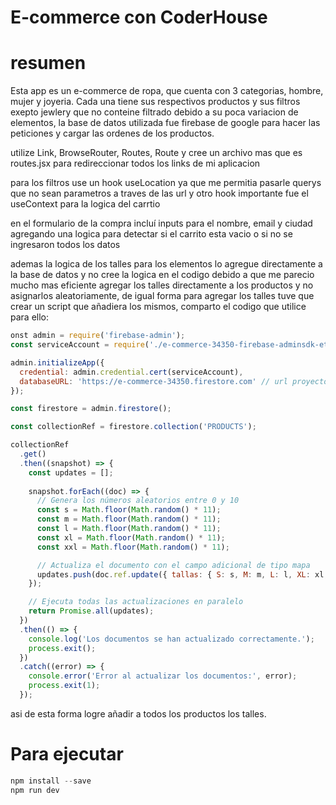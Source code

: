 # E-commerce con CoderHouse

# resumen
Esta app es un e-commerce de ropa, que cuenta con 3 categorias, hombre, mujer y joyeria. Cada una tiene sus respectivos productos y sus filtros exepto jewlery que no conteine filtrado debido a su poca variacion de elementos, la base de datos utilizada fue firebase de google para hacer las peticiones y cargar las ordenes de los productos.

utilize Link, BrowseRouter, Routes, Route y cree un archivo mas que es routes.jsx para redireccionar todos los links de mi aplicacion

para los filtros use un hook useLocation ya que me permitia pasarle querys que no sean parametros a traves de las url y otro hook importante fue el useContext para la logica del carrtio

en el formulario de la compra incluí inputs para el nombre, email y ciudad agregando una logica para detectar si el carrito esta vacio o si no se ingresaron todos los datos 

ademas la logica de los talles para los elementos lo agregue directamente a la base de datos y no cree la logica en el codigo debido a que me parecio mucho mas eficiente agregar los talles directamente a los productos y no asignarlos aleatoriamente, de igual forma para agregar los talles tuve que crear un script que añadiera los mismos, comparto el codigo que utilice para ello:

```javascript
onst admin = require('firebase-admin');
const serviceAccount = require('./e-commerce-34350-firebase-adminsdk-et9ok-09a7a6fae5.json'); // Ruta al archivo de clave de servicio de Firebase

admin.initializeApp({
  credential: admin.credential.cert(serviceAccount),
  databaseURL: 'https://e-commerce-34350.firestore.com' // url proyecto de firebase 
});

const firestore = admin.firestore();

const collectionRef = firestore.collection('PRODUCTS');

collectionRef
  .get()
  .then((snapshot) => {
    const updates = [];
    
    snapshot.forEach((doc) => {
      // Genera los números aleatorios entre 0 y 10
      const s = Math.floor(Math.random() * 11);
      const m = Math.floor(Math.random() * 11);
      const l = Math.floor(Math.random() * 11);
      const xl = Math.floor(Math.random() * 11);
      const xxl = Math.floor(Math.random() * 11);

      // Actualiza el documento con el campo adicional de tipo mapa
      updates.push(doc.ref.update({ tallas: { S: s, M: m, L: l, XL: xl, XXL: xxl } }));
    });

    // Ejecuta todas las actualizaciones en paralelo
    return Promise.all(updates);
  })
  .then(() => {
    console.log('Los documentos se han actualizado correctamente.');
    process.exit();
  })
  .catch((error) => {
    console.error('Error al actualizar los documentos:', error);
    process.exit(1);
  });

```

asi de esta forma logre añadir a todos los productos los talles.

# Para ejecutar

```javascript
npm install --save
npm run dev
```
